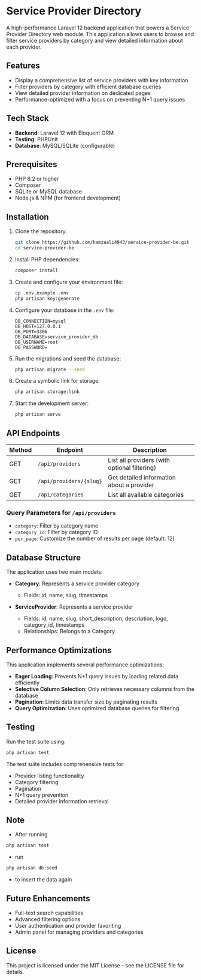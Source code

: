 # Service Provider Directory

A high-performance Laravel 12 backend application that powers a Service Provider Directory web module. This application allows users to browse and filter service providers by category and view detailed information about each provider.

## Features

- Display a comprehensive list of service providers with key information
- Filter providers by category with efficient database queries 
- View detailed provider information on dedicated pages
- Performance-optimized with a focus on preventing N+1 query issues

## Tech Stack

- **Backend**: Laravel 12 with Eloquent ORM
- **Testing**: PHPUnit
- **Database**: MySQL/SQLite (configurable)

## Prerequisites

- PHP 8.2 or higher
- Composer
- SQLite or MySQL database
- Node.js & NPM (for frontend development)

## Installation

1. Clone the repository:
   ```bash
   git clone https://github.com/hamzaali4943/service-provider-be.git
   cd service-provider-be
   ```

2. Install PHP dependencies:
   ```bash
   composer install
   ```

3. Create and configure your environment file:
   ```bash
   cp .env.example .env
   php artisan key:generate
   ```

4. Configure your database in the `.env` file:
   ```
   DB_CONNECTION=mysql
   DB_HOST=127.0.0.1
   DB_PORT=3306
   DB_DATABASE=service_provider_db
   DB_USERNAME=root
   DB_PASSWORD=
   ```

5. Run the migrations and seed the database:
   ```bash
   php artisan migrate --seed
   ```

6. Create a symbolic link for storage:
   ```bash
   php artisan storage:link
   ```

7. Start the development server:
   ```bash
   php artisan serve
   ```

## API Endpoints

| Method | Endpoint                  | Description                                  |
|--------|---------------------------|----------------------------------------------|
| GET    | `/api/providers`          | List all providers (with optional filtering) |
| GET    | `/api/providers/{slug}`   | Get detailed information about a provider    |
| GET    | `/api/categories`         | List all available categories                |

### Query Parameters for `/api/providers`

- `category`: Filter by category name
- `category_id`: Filter by category ID  
- `per_page`: Customize the number of results per page (default: 12)

## Database Structure

The application uses two main models:

- **Category**: Represents a service provider category
  - Fields: id, name, slug, timestamps

- **ServiceProvider**: Represents a service provider
  - Fields: id, name, slug, short_description, description, logo, category_id, timestamps
  - Relationships: Belongs to a Category

## Performance Optimizations

This application implements several performance optimizations:

- **Eager Loading**: Prevents N+1 query issues by loading related data efficiently
- **Selective Column Selection**: Only retrieves necessary columns from the database
- **Pagination**: Limits data transfer size by paginating results
- **Query Optimization**: Uses optimized database queries for filtering

## Testing

Run the test suite using:

```bash
php artisan test
```

The test suite includes comprehensive tests for:
- Provider listing functionality
- Category filtering
- Pagination
- N+1 query prevention
- Detailed provider information retrieval

## Note
- After running 

```bash
php artisan test
```
- run  
```bash
php artisan db:seed
``` 
- to insert the data again 


## Future Enhancements

- Full-text search capabilities
- Advanced filtering options
- User authentication and provider favoriting
- Admin panel for managing providers and categories

## License

This project is licensed under the MIT License - see the LICENSE file for details.
